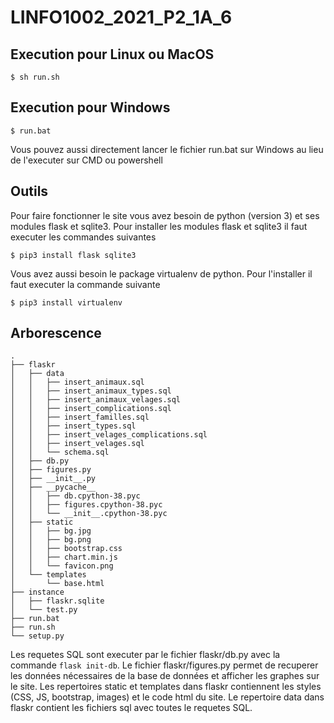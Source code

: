 # LINFO1002_2021_P2_1A_6
## Execution pour Linux ou MacOS

```
$ sh run.sh
```


## Execution pour Windows

```
$ run.bat
```
Vous pouvez aussi directement lancer le fichier run.bat sur Windows au lieu de l'executer sur CMD ou powershell

## Outils

Pour faire fonctionner le site vous avez besoin de python (version 3) et ses modules flask et sqlite3.
Pour installer les modules flask et sqlite3 il faut executer les commandes suivantes
```
$ pip3 install flask sqlite3
```
Vous avez aussi besoin le package virtualenv de python.
Pour l'installer il faut executer la commande suivante
```
$ pip3 install virtualenv
```
## Arborescence
```
.
├── flaskr
│   ├── data
│   │   ├── insert_animaux.sql
│   │   ├── insert_animaux_types.sql
│   │   ├── insert_animaux_velages.sql
│   │   ├── insert_complications.sql
│   │   ├── insert_familles.sql
│   │   ├── insert_types.sql
│   │   ├── insert_velages_complications.sql
│   │   ├── insert_velages.sql
│   │   └── schema.sql
│   ├── db.py
│   ├── figures.py
│   ├── __init__.py
│   ├── __pycache__
│   │   ├── db.cpython-38.pyc
│   │   ├── figures.cpython-38.pyc
│   │   └── __init__.cpython-38.pyc
│   ├── static
│   │   ├── bg.jpg
│   │   ├── bg.png
│   │   ├── bootstrap.css
│   │   ├── chart.min.js
│   │   └── favicon.png
│   └── templates
│       └── base.html
├── instance
│   ├── flaskr.sqlite
│   └── test.py
├── run.bat
├── run.sh
└── setup.py
```
Les requetes SQL sont executer par le fichier flaskr/db.py avec la commande `flask init-db`.
Le fichier flaskr/figures.py permet de recuperer les données nécessaires de la base de données et afficher les graphes sur le site.
Les repertoires static et templates dans flaskr contiennent les styles (CSS, JS, bootstrap, images) et le code html du site.
Le repertoire data dans flaskr contient les fichiers sql avec toutes le requetes SQL.
